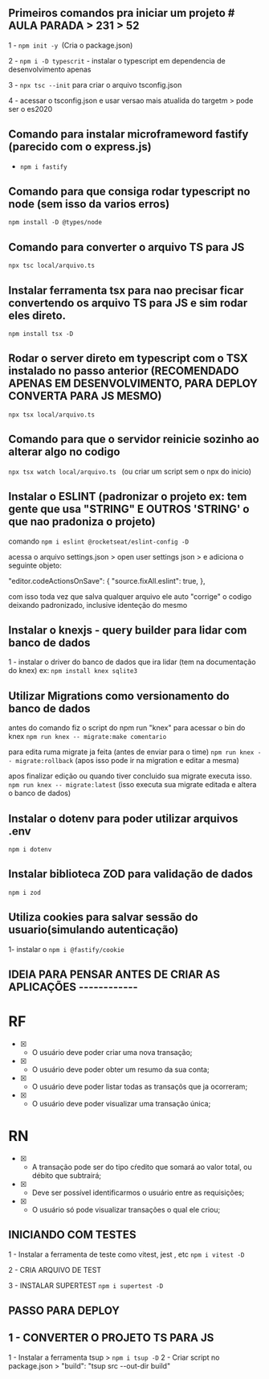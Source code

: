 ## Primeiros comandos pra iniciar um projeto  # AULA PARADA > 231 > 52

1 - `npm init -y `(Cria o package.json)

2 - `npm i -D typescrit` - instalar o typescript em dependencia de desenvolvimento apenas

3 - `npx tsc --init` para criar o arquivo tsconfig.json

4 - acessar o tsconfig.json e usar versao mais atualida do targetm > pode ser o es2020


## Comando para instalar microframeword fastify (parecido com o express.js)

- `npm i fastify`

## Comando para que consiga rodar typescript no node (sem isso da varios erros)

`npm install -D @types/node`

## Comando para converter o arquivo TS para JS 

`npx tsc local/arquivo.ts`


## Instalar ferramenta tsx para nao precisar ficar convertendo os arquivo TS para JS e sim rodar eles direto.

`npm install tsx -D`


## Rodar o server direto em typescript com o TSX instalado no passo anterior (RECOMENDADO APENAS EM DESENVOLVIMENTO, PARA DEPLOY CONVERTA PARA JS MESMO)
`npx tsx local/arquivo.ts`

## Comando para que o servidor reinicie sozinho ao alterar algo no codigo

`npx tsx watch local/arquivo.ts `  (ou criar um script sem o npx do inicio)

## Instalar o ESLINT (padronizar o projeto ex: tem gente que usa "STRING" E OUTROS 'STRING' o que nao pradoniza o projeto)

comando `npm i eslint @rocketseat/eslint-config -D`

acessa o arquivo settings.json > open user settings json > e adiciona o seguinte objeto:

"editor.codeActionsOnSave": {
       "source.fixAll.eslint": true,
    },

com isso toda vez que salva qualquer arquivo ele auto "corrige" o codigo deixando padronizado, inclusive identeção do mesmo

## Instalar o knexjs - query builder para lidar com banco de dados

1 - instalar o driver do banco de dados que ira lidar (tem na documentação do knex) 
 ex: `npm install knex sqlite3`


## Utilizar Migrations como versionamento do banco de dados

antes do comando fiz o script do npm run "knex" para acessar o bin do knex
`npm run knex -- migrate:make comentario`

para edita ruma migrate ja feita (antes de enviar para o time)
`npm run knex -- migrate:rollback` (apos isso pode ir na migration e editar a mesma)

apos finalizar edição ou quando tiver concluido sua migrate executa isso.
`npm run knex -- migrate:latest` (isso executa sua migrate editada e altera o banco de dados)

## Instalar o dotenv para poder utilizar arquivos .env

`npm i dotenv`

## Instalar biblioteca ZOD para validação de dados

`npm i zod`

## Utiliza cookies para salvar sessão do usuario(simulando autenticação)

1- instalar o `npm i @fastify/cookie`

## IDEIA PARA PENSAR ANTES DE CRIAR AS APLICAÇÕES ------------

# RF

- [x] - O usuário deve poder criar uma nova transação;
- [x] - O usuário deve poder obter um resumo da sua conta;
- [x] - O usuário deve poder listar todas as transaçõs que ja ocorreram;
- [x] - O usuário deve poder visualizar uma transação única;

# RN

- [x] - A transação pode ser do tipo cŕedito que somará ao valor total, ou débito que subtrairá;
- [x] - Deve ser possível identificarmos o usuário entre as requisições;
- [x] - O usuário só pode visualizar transações o qual ele criou;

## INICIANDO COM TESTES

1 - Instalar a ferramenta de teste como vitest, jest , etc
`npm i vitest -D`

2 - CRIA ARQUIVO DE TEST


3 - INSTALAR SUPERTEST
`npm i supertest -D`

## PASSO PARA DEPLOY

## 1 - CONVERTER O PROJETO TS PARA JS

1 - Instalar a ferramenta tsup > `npm i tsup -D`
2 - Criar script no package.json > "build": "tsup src --out-dir build"